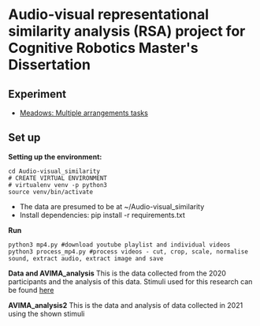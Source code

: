 # Audio-visual representational similarity analysis (RSA) project for Cognitive Robotics Master's Dissertation 

## Experiment 
- [Meadows: Multiple arrangements tasks](https://meadows-research.com/experiments/Audio-Visual_RSA/)

## Set up ## 
**Setting up the environment:**

```
cd Audio-visual_similarity 
# CREATE VIRTUAL ENVIRONMENT
# virtualenv venv -p python3
source venv/bin/activate
```
- The data are presumed to be at ~/Audio-visual_similarity
- Install dependencies: pip install -r requirements.txt

**Run**
```
python3 mp4.py #download youtube playlist and individual videos 
python3 process_mp4.py #process videos - cut, crop, scale, normalise sound, extract audio, extract image and save
```

**Data and AVIMA_analysis** 
This is the data collected from the 2020 participants and the analysis of this data. Stimuli used for this research can be found [here](https://info.com)

**AVIMA_analysis2** 
This is the data and analysis of data collected in 2021 using the shown stimuli 
